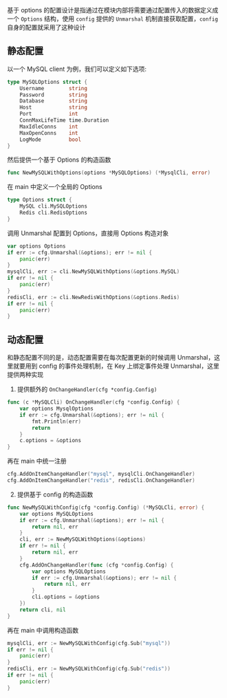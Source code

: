 基于 options 的配置设计是指通过在模块内部将需要通过配置传入的数据定义成一个 `Options` 结构，使用 `config` 提供的 `Unmarshal` 机制直接获取配置，`config` 自身的配置就采用了这种设计

## 静态配置

以一个 MySQL client 为例，我们可以定义如下选项:

```go
type MySQLOptions struct {
	Username        string
	Password        string
	Database        string
	Host            string
	Port            int
	ConnMaxLifeTime time.Duration
	MaxIdleConns    int
	MaxOpenConns    int
	LogMode         bool
}
```

然后提供一个基于 Options 的构造函数

```go
func NewMySQLWithOptions(options *MySQLOptions) (*MysqlCli, error)
```

在 main 中定义一个全局的 Options

```go
type Options struct {
    MySQL cli.MySQLOptions
    Redis cli.RedisOptions
}
```

调用 Unmarshal 配置到 Options，直接用 Options 构造对象

```go
var options Options
if err := cfg.Unmarshal(&options); err != nil {
    panic(err)
}
mysqlCli, err := cli.NewMySQLWithOptions(&options.MySQL)
if err != nil {
    panic(err)
}
redisCli, err := cli.NewRedisWithOptions(&options.Redis)
if err != nil {
    panic(err)
}
```

## 动态配置

和静态配置不同的是，动态配置需要在每次配置更新的时候调用 Unmarshal，这里就要用到 config 的事件处理机制，在 Key 上绑定事件处理 Unmarshal，这里提供两种实现

1. 提供额外的 `OnChangeHandler(cfg *config.Config)`

```go
func (c *MySQLCli) OnChangeHandler(cfg *config.Config) {
    var options MysqlOptions
    if err := cfg.Unmarshal(&options); err != nil {
        fmt.Println(err)
        return
    }
    c.options = &options
}
```

再在 main 中统一注册

```go
cfg.AddOnItemChangeHandler("mysql", mysqlCli.OnChangeHandler)
cfg.AddOnItemChangeHandler("redis", redisCli.OnChangeHandler)
```

2. 提供基于 config 的构造函数

```go
func NewMySQLWithConfig(cfg *config.Config) (*MySQLCli, error) {
    var options MySQLOptions
    if err := cfg.Unmarshal(&options); err != nil {
        return nil, err
    }
    cli, err := NewMySQLWithOptions(&options)
    if err != nil {
        return nil, err
    }
    cfg.AddOnChangeHandler(func (cfg *config.Config) {
        var options MySQLOptions
        if err := cfg.Unmarshal(&options); err != nil {
            return nil, err
        }
        cli.options = &options
    })
    return cli, nil
}
```

再在 main 中调用构造函数

```go
mysqlCli, err := NewMySQLWithConfig(cfg.Sub("mysql"))
if err != nil {
    panic(err)
}
redisCli, err := NewMySQLWithConfig(cfg.Sub("redis"))
if err != nil {
    panic(err)
}
```
